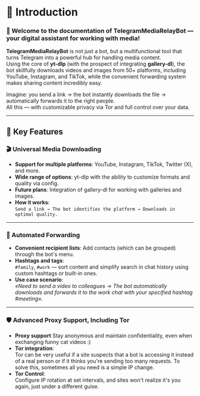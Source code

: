 # 🌌 Introduction

### 🚀 Welcome to the documentation of **TelegramMediaRelayBot** — your digital assistant for working with media!

**TelegramMediaRelayBot** is not just a bot, but a multifunctional tool that turns Telegram into a powerful hub for handling media content.  
Using the core of **yt-dlp** (with the prospect of integrating **gallery-dl**), the bot skillfully downloads videos and images from 50+ platforms, including YouTube, Instagram, and TikTok, while the convenient forwarding system makes sharing content incredibly easy.  

Imagine: you send a link → the bot instantly downloads the file → automatically forwards it to the right people.  
All this — with customizable privacy via Tor and full control over your data.  

---

## 🌟 Key Features

### 🎬 Universal Media Downloading
- **Support for multiple platforms**: YouTube, Instagram, TikTok, Twitter (X), and more.
- **Wide range of options**: yt-dlp with the ability to customize formats and quality via config.
- **Future plans**: Integration of gallery-dl for working with galleries and images.
- **How it works**:  
  `Send a link → The bot identifies the platform → Downloads in optimal quality.`


---

### 🤖 Automated Forwarding
- **Convenient recipient lists**: Add contacts (which can be grouped) through the bot's menu.
- **Hashtags and tags**:  
  `#family`, `#work` — sort content and simplify search in chat history using custom hashtags or built-in ones.
- **Use case scenario**:  
  _«Need to send a video to colleagues → The bot automatically downloads and forwards it to the work chat with your specified hashtag #meeting»._


---

### 🛡️ Advanced Proxy Support, Including Tor
- **Proxy support**
  Stay anonymous and maintain confidentiality, even when exchanging funny cat videos :)
- **Tor integration**:  
  Tor can be very useful if a site suspects that a bot is accessing it instead of a real person or if it thinks you're sending too many requests. To solve this, sometimes all you need is a simple IP change.
- **Tor Control**:  
  Configure IP rotation at set intervals, and sites won't realize it's you again, just under a different guise.